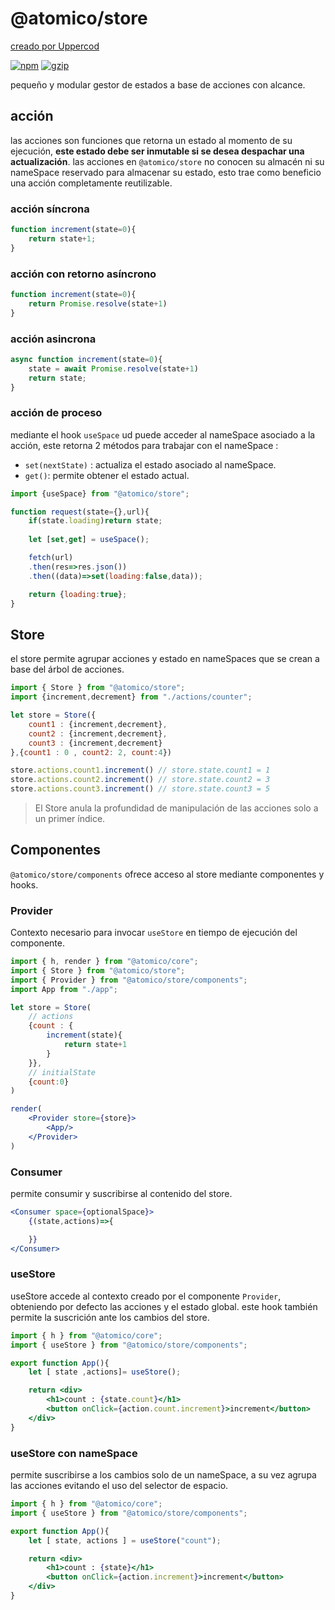 # @atomico/store

[creado por Uppercod](https://github.com/uppercod)

[![npm](https://badgen.net/npm/v/@atomico/store)](http://npmjs.com/@atomico/store)
[![gzip](https://badgen.net/bundlephobia/minzip/@atomico/store)](https://bundlephobia.com/result?p=@atomico/store)

pequeño y modular gestor de estados a base de acciones con alcance. 

## acción

las acciones son funciones que retorna un estado al momento de su ejecución, **este estado debe ser inmutable si se desea despachar una actualización**. las acciones en `@atomico/store`  no conocen su almacén ni su nameSpace reservado para almacenar su estado, esto trae como beneficio una acción completamente reutilizable.

### acción síncrona

```js
function increment(state=0){
    return state+1;
}
```

### acción con retorno asíncrono

```js
function increment(state=0){
    return Promise.resolve(state+1)
}
```


### acción asincrona

```js
async function increment(state=0){
    state = await Promise.resolve(state+1)
    return state;
}
```

### acción de proceso

mediante el hook `useSpace` ud puede acceder al nameSpace asociado a la acción, este retorna  2 métodos para trabajar con el nameSpace :

* `set(nextState)` : actualiza el estado asociado al nameSpace.
* `get()`: permite obtener el estado actual.

```js
import {useSpace} from "@atomico/store";

function request(state={},url){
    if(state.loading)return state;
    
    let [set,get] = useSpace();

    fetch(url)
    .then(res=>res.json())
    .then((data)=>set(loading:false,data));

    return {loading:true};
}
```

## Store

el store permite agrupar acciones y estado en nameSpaces que se crean a base del árbol de acciones.

```js
import { Store } from "@atomico/store";
import {increment,decrement} from "./actions/counter";

let store = Store({
    count1 : {increment,decrement},
    count2 : {increment,decrement},
    count3 : {increment,decrement}
},{count1 : 0 , count2: 2, count:4})

store.actions.count1.increment() // store.state.count1 = 1
store.actions.count2.increment() // store.state.count2 = 3
store.actions.count3.increment() // store.state.count3 = 5
```

>  El Store anula la profundidad de manipulación de las acciones solo a un primer índice.

## Componentes

`@atomico/store/components` ofrece acceso al store mediante componentes y hooks.

### Provider

Contexto necesario para invocar `useStore` en tiempo de ejecución del componente.

```jsx
import { h, render } from "@atomico/core";
import { Store } from "@atomico/store";
import { Provider } from "@atomico/store/components";
import App from "./app";

let store = Store(
    // actions
    {count : {
        increment(state){
            return state+1
        }
    }},
    // initialState
    {count:0}
)

render(
    <Provider store={store}>
        <App/>
    </Provider>
)
```

### Consumer

permite consumir y suscribirse al contenido del store.

```jsx
<Consumer space={optionalSpace}>
    {(state,actions)=>{

    }}
</Consumer>
```

### useStore

useStore accede al contexto creado por el componente `Provider`, obteniendo por defecto las acciones y el estado global. este hook también permite la suscrición ante los cambios del store.

```jsx
import { h } from "@atomico/core";
import { useStore } from "@atomico/store/components";

export function App(){
    let [ state ,actions]= useStore();

    return <div>
        <h1>count : {state.count}</h1>
        <button onClick={action.count.increment}>increment</button>  
    </div>
}
```

### useStore con nameSpace

permite suscribirse a los cambios solo de un nameSpace, a su vez agrupa las acciones evitando el uso del selector de espacio.

```jsx
import { h } from "@atomico/core";
import { useStore } from "@atomico/store/components";

export function App(){
    let [ state, actions ] = useStore("count");

    return <div>
        <h1>count : {state}</h1>
        <button onClick={action.increment}>increment</button>  
    </div>
}
```
